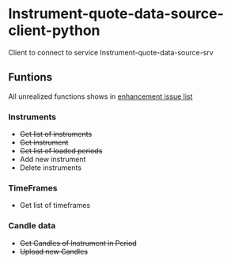 # Instrument-quote-data-source-client-python
Client to connect to service Instrument-quote-data-source-srv

## Funtions
All unrealized functions shows in [enhancement issue list](https://github.com/Instrument-Data-Source/Instrument-quote-data-source-client-python/issues?q=is%3Aissue+is%3Aopen+label%3Aenhancement)

### Instruments
- ~~Get list of instruments~~
- ~~Get instrument~~
- ~~Get list of loaded periods~~
- Add new instrument
- Delete instruments

### TimeFrames
- Get list of timeframes

### Candle data
- ~~Get Candles of Instrument in Period~~
- ~~Upload new Candles~~
